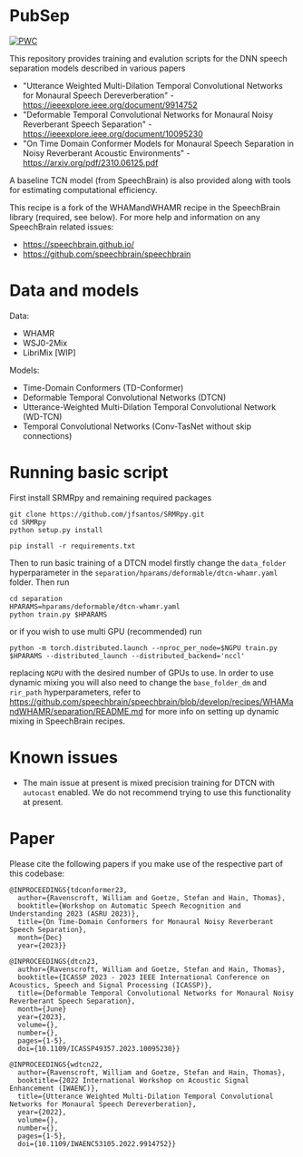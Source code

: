 # PubSep 
[![PWC](https://img.shields.io/endpoint.svg?url=https://paperswithcode.com/badge/on-time-domain-conformer-models-for-monaural/speech-separation-on-whamr)](https://paperswithcode.com/sota/speech-separation-on-whamr?p=on-time-domain-conformer-models-for-monaural)

This repository provides training and evalution scripts for the DNN speech separation models described in various papers 
 * "Utterance Weighted Multi-Dilation Temporal Convolutional Networks for Monaural Speech Dereverberation" - https://ieeexplore.ieee.org/document/9914752
 * "Deformable Temporal Convolutional Networks for Monaural Noisy Reverberant Speech Separation" - https://ieeexplore.ieee.org/document/10095230
 * "On Time Domain Conformer Models for Monaural Speech Separation in Noisy Reverberant Acoustic Environments" - https://arxiv.org/pdf/2310.06125.pdf

A baseline TCN model (from SpeechBrain) is also provided along with tools for estimating computational efficiency.

This recipe is a fork of the WHAMandWHAMR recipe in the SpeechBrain library (required, see below). For more help and information on any SpeechBrain related issues:
 * https://speechbrain.github.io/
 * https://github.com/speechbrain/speechbrain

# Data and models
Data:
 * WHAMR
 * WSJ0-2Mix
 * LibriMix [WIP]

Models:
 * Time-Domain Conformers (TD-Conformer)
 * Deformable Temporal Convolutional Networks (DTCN)
 * Utterance-Weighted Multi-Dilation Temporal Convolutional Network (WD-TCN)
 * Temporal Convolutional Networks (Conv-TasNet without skip connections)

# Running basic script
First install SRMRpy and remaining required packages
```
git clone https://github.com/jfsantos/SRMRpy.git
cd SRMRpy
python setup.py install

pip install -r requirements.txt
```
Then to run basic training of a DTCN model firstly change the ```data_folder``` hyperparameter in the ```separation/hparams/deformable/dtcn-whamr.yaml``` folder. Then run
```
cd separation
HPARAMS=hparams/deformable/dtcn-whamr.yaml
python train.py $HPARAMS
```
or if you wish to use multi GPU (recommended) run
```
python -m torch.distributed.launch --nproc_per_node=$NGPU train.py $HPARAMS --distributed_launch --distributed_backend='nccl' 

```
replacing ```NGPU``` with the desired number of GPUs to use.
In order to use dynamic mixing you will also need to change the ```base_folder_dm``` and ```rir_path``` hyperparameters, refer to https://github.com/speechbrain/speechbrain/blob/develop/recipes/WHAMandWHAMR/separation/README.md for more info on setting up dynamic mixing in SpeechBrain recipes.

# Known issues
 * The main issue at present is mixed precision training for DTCN with ```autocast``` enabled. We do not recommend trying to use this functionality at present.

# Paper
Please cite the following papers if you make use of the respective part of this codebase:
```
@INPROCEEDINGS{tdconformer23,
  author={Ravenscroft, William and Goetze, Stefan and Hain, Thomas},
  booktitle={Workshop on Automatic Speech Recognition and Understanding 2023 (ASRU 2023)}, 
  title={On Time-Domain Conformers for Monaural Noisy Reverberant Speech Separation}, 
  month={Dec}
  year={2023}}

@INPROCEEDINGS{dtcn23,
  author={Ravenscroft, William and Goetze, Stefan and Hain, Thomas},
  booktitle={ICASSP 2023 - 2023 IEEE International Conference on Acoustics, Speech and Signal Processing (ICASSP)}, 
  title={Deformable Temporal Convolutional Networks for Monaural Noisy Reverberant Speech Separation},
  month={June}
  year={2023},
  volume={},
  number={},
  pages={1-5},
  doi={10.1109/ICASSP49357.2023.10095230}}

@INPROCEEDINGS{wdtcn22,
  author={Ravenscroft, William and Goetze, Stefan and Hain, Thomas},
  booktitle={2022 International Workshop on Acoustic Signal Enhancement (IWAENC)}, 
  title={Utterance Weighted Multi-Dilation Temporal Convolutional Networks for Monaural Speech Dereverberation}, 
  year={2022},
  volume={},
  number={},
  pages={1-5},
  doi={10.1109/IWAENC53105.2022.9914752}}
```
